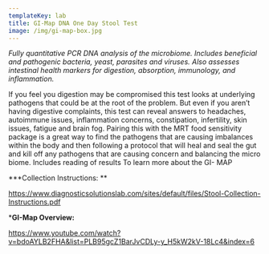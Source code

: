 ```yaml
---
templateKey: lab
title: GI-Map DNA One Day Stool Test
image: /img/gi-map-box.jpg
---
```

_Fully quantitative PCR DNA analysis of the microbiome. Includes beneficial and pathogenic bacteria, yeast, parasites and viruses. Also assesses intestinal health markers for digestion, absorption, immunology, and inflammation._





If you feel you digestion may be compromised this test looks at underlying
pathogens that could be at the root of the problem. But even if you aren’t
having digestive complaints, this test can reveal answers to headaches,
autoimmune issues, inflammation concerns, constipation, infertility, skin
issues, fatigue and brain fog. Pairing this with the MRT food sensitivity
package is a great way to find the pathogens that are causing imbalances
within the body and then following a protocol that will heal and seal the gut
and kill off any pathogens that are causing concern and balancing the micro
biome.      Includes reading of results     To learn more about the GI-
MAP 



\***Collection Instructions: **

https://www.diagnosticsolutionslab.com/sites/default/files/Stool-Collection-Instructions.pdf



\***GI-Map Overview:**

https://www.youtube.com/watch?v=bdoAYLB2FHA&list=PLB95gcZ1BarJvCDLy-y_H5kW2kV-18Lc4&index=6
